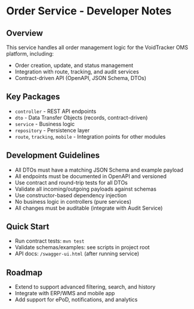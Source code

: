 # Order Service - Developer Notes

## Overview
This service handles all order management logic for the VoidTracker OMS platform, including:
- Order creation, update, and status management
- Integration with route, tracking, and audit services
- Contract-driven API (OpenAPI, JSON Schema, DTOs)

## Key Packages
- `controller` - REST API endpoints
- `dto` - Data Transfer Objects (records, contract-driven)
- `service` - Business logic
- `repository` - Persistence layer
- `route`, `tracking`, `mobile` - Integration points for other modules

## Development Guidelines
- All DTOs must have a matching JSON Schema and example payload
- All endpoints must be documented in OpenAPI and versioned
- Use contract and round-trip tests for all DTOs
- Validate all incoming/outgoing payloads against schemas
- Use constructor-based dependency injection
- No business logic in controllers (pure services)
- All changes must be auditable (integrate with Audit Service)

## Quick Start
- Run contract tests: `mvn test`
- Validate schemas/examples: see scripts in project root
- API docs: `/swagger-ui.html` (after running service)

## Roadmap
- Extend to support advanced filtering, search, and history
- Integrate with ERP/WMS and mobile app
- Add support for ePoD, notifications, and analytics
